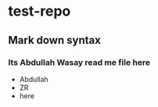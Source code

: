 # test-repo
## Mark down syntax
### Its Abdullah Wasay read me file here 

* Abdullah 
* ZR
* here 
